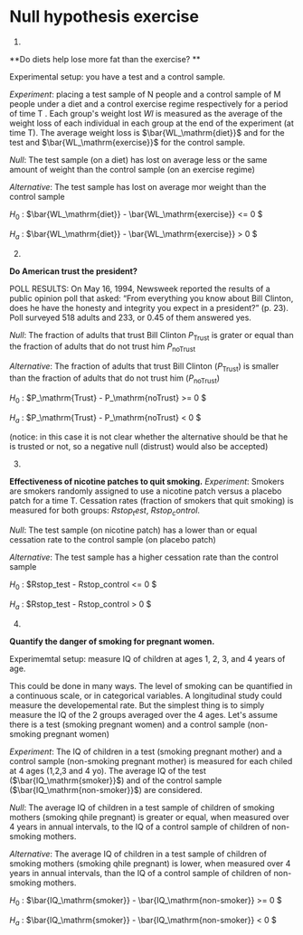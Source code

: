 # Null hypothesis exercise

1.
**Do diets help lose more fat than the exercise? **

Experimental setup: you have a test and a control sample.

*Experiment*: placing a test sample of N people and a control sample of M people under a diet and a control exercise regime respectively for a period of time T . Each group's weight lost $Wl$ is measured as the average of the weight loss of each individual in each group at the end of the experiment (at time T). The average weight loss is $\bar{WL_\mathrm{diet}}$ and for the test and $\bar{WL_\mathrm{exercise}}$ for the control sample.

*Null*: The test sample (on a diet) has lost on average less or the same amount of weight than the control sample (on an exercise regime)

*Alternative*: The test sample has lost on average mor weight than the control sample

$H_0$ : $\bar{WL_\mathrm{diet}} - \bar{WL_\mathrm{exercise}} <= 0 $

$H_a$ : $\bar{WL_\mathrm{diet}} - \bar{WL_\mathrm{exercise}} > 0 $


2.
**Do American trust the president?**

POLL RESULTS: On May 16, 1994, Newsweek reported the results of a public opinion poll that asked: “From everything you know about Bill Clinton, does he have the honesty and integrity you expect in a president?” (p. 23).
Poll surveyed 518 adults and 233, or 0.45 of them answered yes.

*Null*: The fraction of adults that trust Bill Clinton $P_\mathrm{Trust}$ is grater or equal than the fraction of adults that do not trust him $P_\mathrm{noTrust}$

*Alternative*:  The fraction of adults that trust Bill Clinton ($P_\mathrm{Trust}$) is smaller than the fraction of adults that do not trust him ($P_\mathrm{noTrust}$)

$H_0$ : $P_\mathrm{Trust} - P_\mathrm{noTrust} >= 0 $

$H_a$ : $P_\mathrm{Trust} - P_\mathrm{noTrust} < 0 $

(notice: in this case it is not clear whether the alternative should be that he is trusted or not, so a negative null (distrust) would also be accepted)


3.
**Effectiveness of nicotine patches to quit smoking.**
*Experiment*: Smokers are smokers randomly assigned to use a nicotine patch versus a placebo patch for a time T. Cessation rates (fraction of smokers that quit smoking) is measured for both groups:
$Rstop_test$, $Rstop_control$.

*Null*: The test sample (on nicotine patch) has a lower than or equal cessation rate to the control sample (on placebo patch)

*Alternative*: The test sample has a higher cessation rate than the control sample

$H_0$ : $Rstop_test - Rstop_control <= 0 $

$H_a$ : $Rstop_test - Rstop_control > 0 $


4.
**Quantify the danger of smoking for pregnant women.**

Experimemtal setup: measure IQ of children at ages 1, 2, 3, and 4 years of age.

This could be done in many ways. The level of smoking can be quantified in a continuous scale, or in categorical variables. A longitudinal study could measure the developemental rate. But the simplest thing is to simply measure the IQ of the 2 groups averaged over the 4 ages. Let's assume there is a test (smoking pregnant women) and a control sample (non-smoking pregnant women)

*Experiment*: The IQ of children in a test (smoking pregnant mother) and a control sample (non-smoking pregnant mother) is measured for each chiled at 4 ages (1,2,3 and 4 yo). The average IQ of the test ($\bar{IQ_\mathrm{smoker}}$) and of the control sample ($\bar{IQ_\mathrm{non-smoker}}$) are considered.

*Null*: The average IQ of children in a test sample of children of smoking mothers (smoking qhile pregnant) is greater or equal, when measured over 4 years in annual intervals, to the IQ of a control sample of children of non-smoking mothers.

*Alternative*: The average IQ of children in a test sample of children of smoking mothers (smoking qhile pregnant) is lower, when measured over 4 years in annual intervals, than the IQ of a control sample of children of non-smoking mothers.

$H_0$ : $\bar{IQ_\mathrm{smoker}} - \bar{IQ_\mathrm{non-smoker}} >= 0 $

$H_a$ : $\bar{IQ_\mathrm{smoker}} - \bar{IQ_\mathrm{non-smoker}} < 0 $

